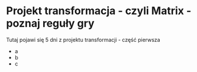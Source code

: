 # Projekt transformacja - czyli Matrix - poznaj reguły gry

Tutaj pojawi się 5 dni z projektu transformacji - część pierwsza
- a
- b
- c
